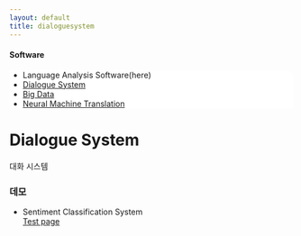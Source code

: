 ```yaml
---
layout: default
title: dialoguesystem
---
```

<h4>Software</h4>
 <div class="linklink" style = "background-color:#ffffff;border-radius:0 15px">
          <ul class="posts-list">
           <li>Language Analysis Software(here)
           </li>
           <li class="post-link">
                <a class="post-title" href="https://youngjoongko.github.io/AboutUs/dialoguesystem</">Dialogue System</a>
           </li>
           <li class="post-link">
                <a class="post-title" href="https://youngjoongko.github.io/AboutUs/bigdata/">Big Data</a>
           </li>
           <li class="post-link">
                <a class="post-title" href="https://youngjoongko.github.io/AboutUs/neuralmachinetranslation/">Neural Machine Translation</a>
           </li>
          </ul>
  </div>
  
  
  <div class="post">
  <h1 class="pageTitle">Dialogue System </h1>	
  <p class="meta">대화 시스템</p>
  
  <p>
  <h3>데모</h3>
  <ul class="posts-list">
    <li>Sentiment Classification System 
    </li><a href="demo_sentimental.jsp">Test page</a> <a href="http://dais.donga.ac.kr/files/dais/board/univislab/Sentiment_Classification.zip">
    
    
  
  
